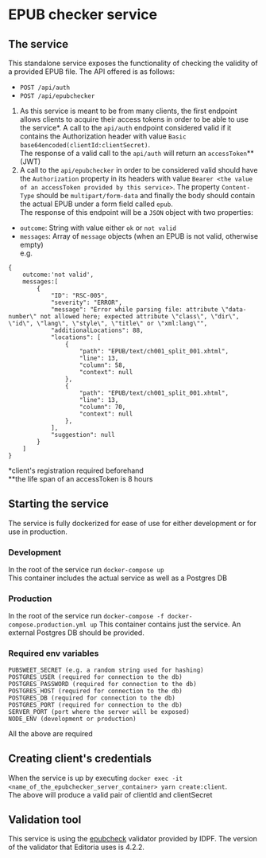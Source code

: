 # EPUB checker service

## The service

This standalone service exposes the functionality of checking the validity of a provided EPUB file. The API offered is as follows:

- `POST /api/auth`
- `POST /api/epubchecker`

1. As this service is meant to be from many clients, the first endpoint allows clients to acquire their access tokens in order to be able to use the service\*. A call to the `api/auth` endpoint considered valid if it contains the Authorization header with value `Basic base64encoded(clientId:clientSecret)`.  
   The response of a valid call to the `api/auth` will return an `accessToken`\*\* (JWT)
2. A call to the `api/epubchecker` in order to be considered valid should have the `Authorization` property in its headers with value `Bearer <the value of an accessToken provided by this service>`. The property `Content-Type` should be `multipart/form-data` and finally the body should contain the actual EPUB under a form field called `epub`.  
   The response of this endpoint will be a `JSON` object with two properties:

- `outcome`: String with value either `ok` or `not valid`
- `messages`: Array of `message` objects (when an EPUB is not valid, otherwise empty)  
  e.g.

```
{
    outcome:'not valid',
    messages:[
        {
            "ID": "RSC-005",
            "severity": "ERROR",
            "message": "Error while parsing file: attribute \"data-number\" not allowed here; expected attribute \"class\", \"dir\", \"id\", \"lang\", \"style\", \"title\" or \"xml:lang\"",
            "additionalLocations": 88,
            "locations": [
                {
                    "path": "EPUB/text/ch001_split_001.xhtml",
                    "line": 13,
                    "column": 58,
                    "context": null
                },
                {
                    "path": "EPUB/text/ch001_split_001.xhtml",
                    "line": 13,
                    "column": 70,
                    "context": null
                },
            ],
            "suggestion": null
        }
    ]
}
```

\*client's registration required beforehand  
\*\*the life span of an accessToken is 8 hours

## Starting the service

The service is fully dockerized for ease of use for either development or for use in production.

### Development

In the root of the service run `docker-compose up`  
This container includes the actual service as well as a Postgres DB

### Production

In the root of the service run `docker-compose -f docker-compose.production.yml up`
This container contains just the service. An external Postgres DB should be provided.

### Required env variables

```
PUBSWEET_SECRET (e.g. a random string used for hashing)
POSTGRES_USER (required for connection to the db)
POSTGRES_PASSWORD (required for connection to the db)
POSTGRES_HOST (required for connection to the db)
POSTGRES_DB (required for connection to the db)
POSTGRES_PORT (required for connection to the db)
SERVER_PORT (port where the server will be exposed)
NODE_ENV (development or production)
```

All the above are required

## Creating client's credentials

When the service is up by executing `docker exec -it <name_of_the_epubchecker_server_container> yarn create:client`.  
The above will produce a valid pair of clientId and clientSecret

## Validation tool

This service is using the [epubcheck](https://github.com/w3c/epubcheck) validator provided by IDPF. The version of the validator that Editoria uses is 4.2.2.
